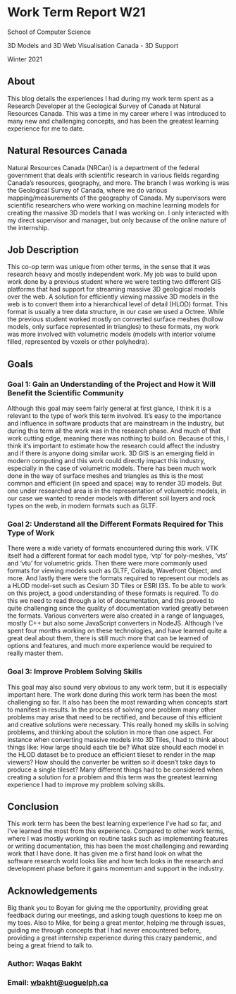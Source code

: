 # Work Term Report W21

School of Computer Science

3D Models and 3D Web Visualisation Canada - 3D Support

Winter 2021

## About

This blog details the experiences I had during my work term spent as a Research Developer at the Geological Survey of Canada at Natural Resources Canada. This was a time in my career where I was introduced to many new and challenging concepts, and has been the greatest learning experience for me to date. 

## Natural Resources Canada

Natural Resources Canada (NRCan) is a department of the federal government that deals with scientific research in various fields regarding Canada’s resources, geography, and more.  The branch I was working is was the Geological Survey of Canada, where we do various mapping/measurements of the geography of Canada. My supervisors were scientific researchers who were working on machine learning models for creating the massive 3D models that I was working on. I only interacted with my direct supervisor and manager, but only because of the online nature of the internship.


## Job Description

This co-op term was unique from other terms, in the sense that it was research heavy and mostly independent work. My job was to build upon work done by a previous student where we were testing two different GIS platforms that had support for streaming massive 3D geological models over the web. A solution for efficiently viewing massive 3D models in the web is to convert them into a hierarchical level of detail (HLOD) format. This format is usually a tree data structure, in our case we used a Octree. While the previous student worked mostly on converted surface meshes (hollow models, only surface represented in triangles) to these formats, my work was more involved with volumetric models (models with interior volume filled, represented by voxels or other polyhedra). 

## Goals

### Goal 1: Gain an Understanding of the Project and How it Will Benefit the Scientific Community

Although this goal may seem fairly general at first glance, I think it is a relevant to the type of work this term involved. It’s easy to the importance and influence in software products that are mainstream in the industry, but during this term all the work was in the research phase. And much of that work cutting edge, meaning there was nothing to build on. Because of this, I think it’s important to estimate how the research could affect the industry and if there is anyone doing similar work. 3D GIS is an emerging field in modern computing and this work could directly impact this industry, especially in the case of volumetric models. There has been much work done in the way of surface meshes and triangles as this is the most common and efficient (in speed and space) way to render 3D models. But one under researched area is in the representation of volumetric models, in our case we wanted to render models with different soil layers and rock types on the web, in modern formats such as GLTF.

### Goal 2: Understand all the Different Formats Required for This Type of Work

There were a wide variety of formats encountered during this work. VTK itself had a different format for each model type, ‘vtp’ for poly-meshes, ‘vts’ and ‘vtu’ for volumetric grids. Then there were more commonly used formats for viewing models such as GLTF, Collada, Wavefront Object, and more. And lastly there were the formats required to represent our models as a HLOD model-set such as Cesium 3D Tiles or ESRI I3S. To be able to work on this project, a good understanding of these formats is required. To do this we need to read through a lot of documentation, and this proved to quite challenging since the quality of documentation varied greatly between the formats. Various converters were also created in a range of languages, mostly C++ but also some JavaScript converters in NodeJS. Although I’ve spent four months working on these technologies, and have learned quite a great deal about them, there is still much more that can be learned of options and features, and much more experience would be required to really master them. 

### Goal 3: Improve Problem Solving Skills

This goal may also sound very obvious to any work term, but it is especially important here. The work done during this work term has been the most challenging so far. It also has been the most rewarding when concepts start to manifest in results. In the process of solving one problem many other problems may arise that need to be rectified, and because of this efficient and creative solutions were necessary. This really honed my skills in solving problems, and thinking about the solution in more than one aspect. For instance when converting massive models into 3D Tiles, I had to think about things like: How large should each tile be? What size should each model in the HLOD dataset be to produce an efficient tileset to render in the map viewers? How should the converter be written so it doesn’t take days to produce a single tileset? Many different things had to be considered when creating a solution for a problem and this term was the greatest learning experience I had to improve my problem solving skills. 

## Conclusion

This work term has been the best learning experience I’ve had so far, and I’ve learned the most from this experience. Compared to other work terms, where I was mostly working on routine tasks such as implementing features or writing documentation, this has been the most challenging and rewarding work that I have done. It has given me a first hand look on what the software research world looks like and how tech looks in the research and development phase before it gains momentum and support in the industry. 

## Acknowledgements

Big thank you to Boyan for giving me the opportunity, providing great feedback during our meetings, and asking tough questions to keep me on my toes. Also to Mike, for being a great mentor, helping me through issues, guiding me through concepts that I had never encountered before, providing a great internship experience during this crazy pandemic, and being a great friend to talk to. 

### Author: Waqas Bakht
### Email: wbakht@uoguelph.ca










